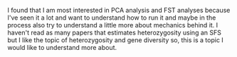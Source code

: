 I found that I am most interested in PCA analysis and FST analyses because I've seen it a lot and want to understand how to run it and maybe in the process also try to understand a little more  about mechanics behind it. 
I haven't read as many papers that estimates heterozygosity using an SFS but I like the topic of heterozygosity and gene diversity so, this is a topic I would like to understand more about. 
